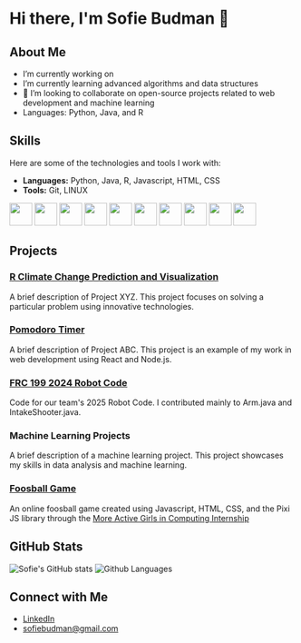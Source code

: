 # Hi there, I'm Sofie Budman 👋


## About Me

- I’m currently working on 
- I’m currently learning advanced algorithms and data structures
- 👯 I’m looking to collaborate on open-source projects related to web development and machine learning
- Languages: Python, Java, and R


## Skills

Here are some of the technologies and tools I work with:

- **Languages:** Python, Java, R, Javascript, HTML, CSS
- **Tools:** Git, LINUX


<img src="https://cdn.jsdelivr.net/gh/devicons/devicon/icons/python/python-original.svg" height="40px" /> <img src="https://cdn.jsdelivr.net/gh/devicons/devicon/icons/java/java-original.svg" height="40px" />
<img src="https://cdn.jsdelivr.net/gh/devicons/devicon/icons/r/r-original.svg" height="40px" />
<img src="https://cdn.jsdelivr.net/gh/devicons/devicon/icons/rstudio/rstudio-original.svg" height="40px" />
<img src="https://cdn.jsdelivr.net/gh/devicons/devicon/icons/github/github-original.svg" height="40px" />
<img src="https://cdn.jsdelivr.net/gh/devicons/devicon/icons/git/git-original.svg" height="40px" />
<img src="https://cdn.jsdelivr.net/gh/devicons/devicon/icons/javascript/javascript-original.svg" height="40px" />
<img src="https://cdn.jsdelivr.net/gh/devicons/devicon/icons/markdown/markdown-original.svg" height="40px" />
<img src="https://cdn.jsdelivr.net/gh/devicons/devicon/icons/html5/html5-original.svg" height="40px" />
<img src="https://cdn.jsdelivr.net/gh/devicons/devicon/icons/css3/css3-original.svg" height="40px" />
## Projects

### [R Climate Change Prediction and Visualization](https://github.com/sofiebudman/climateChange)
A brief description of Project XYZ. This project focuses on solving a particular problem using innovative technologies.

### [Pomodoro Timer](https://github.com/sofiebudman/pomodoro)
A brief description of Project ABC. This project is an example of my work in web development using React and Node.js.

### [FRC 199 2024 Robot Code](https://github.com/DeepBlueRobotics/RobotCode2024)
Code for our team's 2025 Robot Code. I contributed mainly to Arm.java and IntakeShooter.java.

### Machine Learning Projects
A brief description of a machine learning project. This project showcases my skills in data analysis and machine learning.

### [Foosball Game](https://github.com/sofiebudman/Foosball-game)
An online foosball game created using Javascript, HTML, CSS, and the Pixi JS library through the [More Active Girls in Computing Internship](https://www.getmagic.org/)

## GitHub Stats

![Sofie's GitHub stats](https://github-readme-stats.vercel.app/api?username=sofiebudman&hide_title=false&hide_rank=false&show_icons=true&include_all_commits=true&count_private=true&disable_animations=false&theme=dracula&locale=en&hide_border=false&order=1)
![Github Languages](https://github-readme-stats.vercel.app/api/top-langs?username=sofiebudman&locale=en&hide_title=false&layout=compact&card_width=320&langs_count=5&theme=dracula&hide_border=false&order=2)


## Connect with Me

- [LinkedIn](https://www.linkedin.com/in/sofie-budman-42a768324/)
- [sofiebudman@gmail.com](mailto:sofie@example.com)







